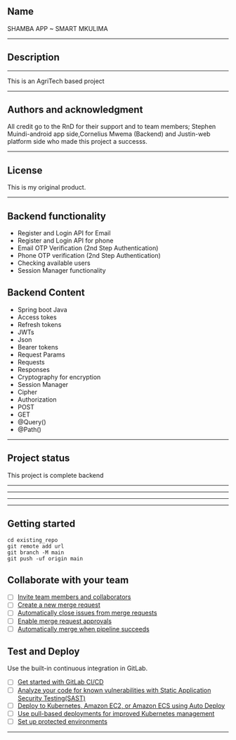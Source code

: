 ## Name
SHAMBA APP ~ SMART MKULIMA
***
## Description
************************
This is an AgriTech based project
***

## Authors and acknowledgment
All credit go to the RnD  for their support and to team members; Stephen Muindi-android app side,Cornelius Mwema (Backend) and Justin-web platform side who made this project a successs.
***
## License
This is my original product.
***
## Backend functionality
- Register and Login API for Email
- Register and Login API for phone
- Email OTP Verification (2nd Step Authentication)
- Phone OTP verification (2nd Step Authentication)
- Checking available users
- Session Manager functionality

## Backend Content
- Spring boot Java
- Access tokes
- Refresh tokens
- JWTs
- Json
- Bearer tokens
- Request Params
- Requests
- Responses
- Cryptography for encryption
- Session Manager
- Cipher 
- Authorization
- POST
- GET
- @Query()
- @Path()


***
## Project status
This project is complete backend

***
***
***
***
## Getting started

```
cd existing_repo
git remote add url
git branch -M main
git push -uf origin main
```


## Collaborate with your team

- [ ] [Invite team members and collaborators](https://docs.gitlab.com/ee/user/project/members/)
- [ ] [Create a new merge request](https://docs.gitlab.com/ee/user/project/merge_requests/creating_merge_requests.html)
- [ ] [Automatically close issues from merge requests](https://docs.gitlab.com/ee/user/project/issues/managing_issues.html#closing-issues-automatically)
- [ ] [Enable merge request approvals](https://docs.gitlab.com/ee/user/project/merge_requests/approvals/)
- [ ] [Automatically merge when pipeline succeeds](https://docs.gitlab.com/ee/user/project/merge_requests/merge_when_pipeline_succeeds.html)

## Test and Deploy

Use the built-in continuous integration in GitLab.

- [ ] [Get started with GitLab CI/CD](https://docs.gitlab.com/ee/ci/quick_start/index.html)
- [ ] [Analyze your code for known vulnerabilities with Static Application Security Testing(SAST)](https://docs.gitlab.com/ee/user/application_security/sast/)
- [ ] [Deploy to Kubernetes, Amazon EC2, or Amazon ECS using Auto Deploy](https://docs.gitlab.com/ee/topics/autodevops/requirements.html)
- [ ] [Use pull-based deployments for improved Kubernetes management](https://docs.gitlab.com/ee/user/clusters/agent/)
- [ ] [Set up protected environments](https://docs.gitlab.com/ee/ci/environments/protected_environments.html)

***

